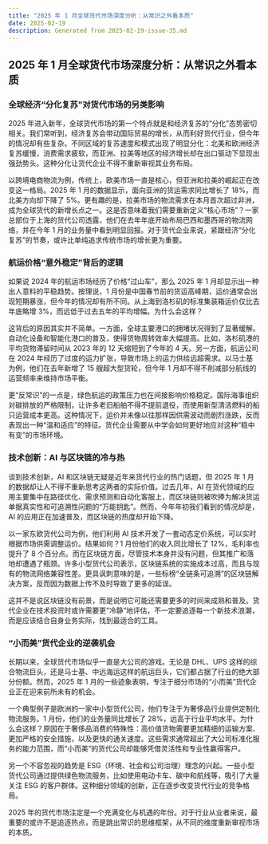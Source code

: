 ```yaml
---
title: "2025 年 1 月全球货代市场深度分析：从常识之外看本质"
date: 2025-02-19
description: Generated from 2025-02-19-issue-35.md
---
```


## 2025 年 1 月全球货代市场深度分析：从常识之外看本质

### 全球经济“分化复苏”对货代市场的另类影响

2025 年进入新年，全球货代市场的第一个特点就是和经济复苏的“分化”态势密切相关。我们常听到，经济复苏会带动国际贸易的增长，从而利好货代行业，但今年的情况却有些复杂。不同区域的复苏速度和模式出现了明显分化：北美和欧洲经济复苏缓慢，消费需求疲软，而亚洲、拉美等地区的经济增长却在出口驱动下显现出强劲势头。这种分化让货代企业不得不重新审视其业务布局。

以跨境电商物流为例，传统上，欧美市场一直是核心，但亚洲和拉美的崛起正在改变这一格局。2025 年 1 月的数据显示，面向亚洲的货运需求同比增长了 18%，而北美方向却下降了 5%。更有趣的是，拉美市场的物流需求在本月首次超过非洲，成为全球货代的新增长点之一。这是否意味着我们需要重新定义“核心市场”？一家总部位于上海的货代公司透露，他们在去年年底开始布局巴西和墨西哥的物流网络，并在今年 1 月的业务量中看到明显回报。对于货代企业来说，紧跟经济“分化复苏”的节奏，或许比单纯追求传统市场的增长更为重要。

### 航运价格“意外稳定”背后的逻辑

如果说 2024 年的航运市场经历了价格“过山车”，那么 2025 年 1 月却显示出一种出人意料的平稳趋势。按理说，1 月份是中国春节前的货运高峰期，运价通常会出现短期暴涨，但今年的情况却有所不同。从上海到洛杉矶的标准集装箱运价仅比去年底略增 3%，而远低于过去五年的平均增幅。为什么会这样？

这背后的原因其实并不简单。一方面，全球主要港口的拥堵状况得到了显著缓解。自动化设备和智能化港口的普及，使得货物周转效率大幅提高。比如，洛杉矶港的平均货物滞留时间从 2023 年的 12 天缩短到了今年的 4 天。另一方面，航运公司在 2024 年经历了过度的运力扩张，导致市场上的运力供给远超需求。以马士基为例，他们在去年新增了 15 艘超大型货轮，但今年 1 月却不得不削减部分航线的运营频率来维持市场平衡。

更“反常识”的一点是，绿色航运的政策压力也在间接影响价格稳定。国际海事组织对碳排放的严格限制，让许多老旧船舶不得不提前退役，而使用新型清洁燃料的船只运营成本更高。这种情况下，运价并未像以往那样因供需波动而剧烈涨跌，反而表现出一种“温和适应”的特征。货代企业需要从中学会如何更好地应对这种“稳中有变”的市场环境。

### 技术创新：AI 与区块链的冷与热

谈到技术创新，AI 和区块链无疑是近年来货代行业的热门话题，但 2025 年 1 月的数据却让人不得不重新思考这两者的实际价值。过去几年，AI 在货代领域的应用主要集中在路径优化、需求预测和自动化客服上，而区块链则被吹捧为解决货运单据真实性和可追溯性问题的“万能钥匙”。然而，今年年初我们看到的情况却是，AI 的应用正在加速普及，而区块链的热度却开始下降。

以一家东欧货代公司为例，他们利用 AI 技术开发了一套动态定价系统，可以实时根据市场供需调整运价。结果如何？1 月份他们的收入同比增长了 12%，毛利率也提升了 8 个百分点。而在区块链方面，尽管技术本身并没有问题，但其推广和落地却遭遇了瓶颈。许多小型货代公司表示，区块链系统的实施成本过高，而且与现有的物流网络兼容性差。更具讽刺意味的是，一些标榜“全链条可追溯”的区块链解决方案，反而因为数据上传不及时导致了更多的延误。

这并不是说区块链没有前景，而是说明它可能还需要更多的时间来成熟和普及。货代企业在技术投资时或许需要更“冷静”地评估，不一定要追逐每一个新技术浪潮，而是应该结合自身业务实际，找到最适合的工具。

### “小而美”货代企业的逆袭机会

长期以来，全球货代市场似乎一直是大公司的游戏。无论是 DHL、UPS 这样的综合物流巨头，还是马士基、中远海运这样的航运巨头，它们都占据了行业的绝大部分份额。然而，2025 年 1 月的一些迹象表明，专注于细分市场的“小而美”货代企业正在迎来前所未有的机会。

一个典型例子是欧洲的一家中小型货代公司，他们专注于为奢侈品行业提供定制化物流服务。1 月份，他们的业务量同比增长了 28%，远高于行业平均水平。为什么会这样？原因在于奢侈品消费的特殊性：高价值货物需要更加精细的运输方案、更加严格的安全措施，以及更快的通关速度。这些需求通常超出了大公司标准化服务的能力范围，而“小而美”的货代公司却能够凭借灵活性和专业性赢得客户。

另一个不容忽视的趋势是 ESG（环境、社会和公司治理）理念的兴起。一些小型货代公司通过提供绿色物流服务，比如使用电动卡车、碳中和航线等，吸引了大量关注 ESG 的客户群体。这种细分领域的创新，正在逐步改变货代行业的竞争格局。

2025 年的货代市场注定是一个充满变化与机遇的年份。对于行业从业者来说，最重要的或许不是追逐热点，而是跳出常识的思维框架，从不同的维度重新审视市场的本质。